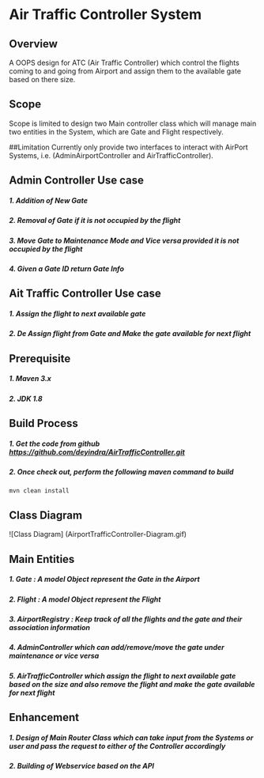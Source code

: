 # Air Traffic Controller System
## Overview
A OOPS design for ATC (Air Traffic Controller) which control the flights coming to and going from Airport and assign them to the available gate based on there size.

 
## Scope
Scope is limited to design two Main controller class which will manage main two entities in the System, which are Gate and Flight respectively.

##Limitation
Currently only provide two interfaces to interact with AirPort Systems, i.e. (AdminAirportController and AirTrafficController). 
  
## Admin Controller Use case
##### 1. Addition of New Gate
##### 2. Removal of Gate if it is not occupied by the flight
##### 3. Move Gate to Maintenance Mode and Vice versa provided it is not occupied by the flight
##### 4. Given a Gate ID return Gate Info
## Ait Traffic Controller Use case
##### 1. Assign the flight to next available gate
##### 2. De Assign flight from Gate and Make the gate available for next flight

## Prerequisite
##### 1. Maven 3.x
##### 2. JDK 1.8

## Build Process
##### 1. Get the code from github https://github.com/deyindra/AirTrafficController.git
##### 2. Once check out, perform the following maven command to build
    mvn clean install

## Class Diagram
![Class Diagram] (AirportTrafficController-Diagram.gif)

## Main Entities
##### 1. Gate : A model Object represent the Gate in the Airport
##### 2. Flight : A model Object represent the Flight
##### 3. AirportRegistry : Keep track of all the flights and the gate and their association information
##### 4. AdminController which can add/remove/move the gate under maintenance or vice versa
##### 5. AirTrafficController which assign the flight to next available gate based on the size and also remove the flight and make the gate available for next flight

## Enhancement
##### 1. Design of Main Router Class which can take input from the Systems or user and pass the request to either of the Controller accordingly
##### 2. Building of Webservice based on the API
 
 


